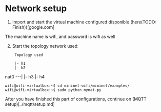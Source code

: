 # Network setup

1. Import and start the virtual machine configured disponible (here(TODO: Finish))[google.com]

The machine name is wifi, and password is wifi as well

2. Start the topology network used:

        Topology used

        |- h1
        |- h2
nat0 ---|
        |- h3
        |- h4

```console
wifi@wifi-virtualbox:~$ cd mininet-wifi/mininet/examples/
wifi@wifi-virtualbox:~$ sudo python mynat.py
```

After you have finished this part of configurations, continue on (MQTT setup)[../mqtt/setup.md]